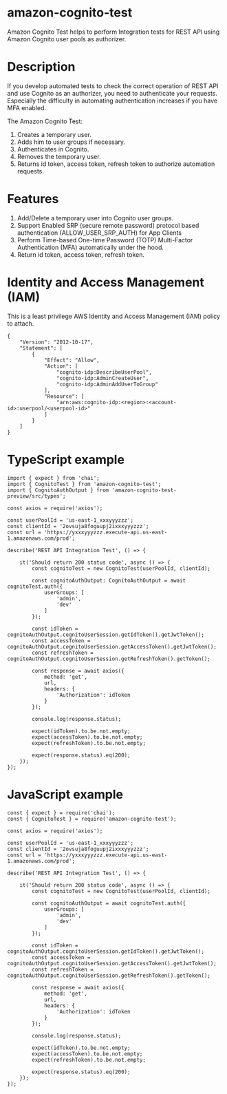 # amazon-cognito-test

Amazon Cognito Test helps to perform Integration tests for REST API using Amazon Cognito user pools as authorizer.

# Description

If you develop automated tests to check the correct operation of REST API and use Cognito as an authorizer, you need to authenticate your requests. Especially the difficulty in automating authentication increases if you have MFA enabled.

The Amazon Cognito Test:
1) Creates a temporary user.
2) Adds him to user groups if necessary.
3) Authenticates in Cognito.
4) Removes the temporary user.
5) Returns id token, access token, refresh token to authorize automation requests.

# Features
1) Add/Delete a temporary user into Cognito user groups.
2) Support Enabled SRP (secure remote password) protocol based authentication (ALLOW_USER_SRP_AUTH) for App Clients
3) Perform Time-based One-time Password (TOTP) Multi-Factor Authentication (MFA) automatically under the hood.
4) Return id token, access token, refresh token.

# Identity and Access Management (IAM)

This is a least privilege AWS Identity and Access Management (IAM) policy to attach.

```
{
    "Version": "2012-10-17",
    "Statement": [
        {
            "Effect": "Allow",
            "Action": [
                "cognito-idp:DescribeUserPool",
                "cognito-idp:AdminCreateUser",
                "cognito-idp:AdminAddUserToGroup"
            ],
            "Resource": [
                "arn:aws:cognito-idp:<region>:<account-id>:userpool/<userpool-id>"
            ]
        }
    ]
}
```


# TypeScript example

```
import { expect } from 'chai';
import { CognitoTest } from 'amazon-cognito-test';
import { CognitoAuthOutput } from 'amazon-cognito-test-preview/src/types';

const axios = require('axios');

const userPoolId = 'us-east-1_xxxyyyzzz';
const clientId = '2ovsuja8foguupj2ixxxyyyzzz';
const url = 'https://yxxxyyyzzz.execute-api.us-east-1.amazonaws.com/prod';

describe('REST API Integration Test', () => {

    it('Should return 200 status code', async () => {
        const cognitoTest = new CognitoTest(userPoolId, clientId);

        const cognitoAuthOutput: CognitoAuthOutput = await cognitoTest.auth({
            userGroups: [
                'admin',
                'dev'
            ]
        });

        const idToken = cognitoAuthOutput.cognitoUserSession.getIdToken().getJwtToken();
        const accessToken = cognitoAuthOutput.cognitoUserSession.getAccessToken().getJwtToken();
        const refreshToken = cognitoAuthOutput.cognitoUserSession.getRefreshToken().getToken();

        const response = await axios({
            method: 'get',
            url,
            headers: {
                'Authorization': idToken
            }
        });

        console.log(response.status);

        expect(idToken).to.be.not.empty;
        expect(accessToken).to.be.not.empty;
        expect(refreshToken).to.be.not.empty;

        expect(response.status).eq(200);
    });
});

```

# JavaScript example

```
const { expect } = require('chai');
const { CognitoTest } = require('amazon-cognito-test');

const axios = require('axios');

const userPoolId = 'us-east-1_xxxyyyzzz';
const clientId = '2ovsuja8foguupj2ixxxyyyzzz';
const url = 'https://yxxxyyyzzz.execute-api.us-east-1.amazonaws.com/prod';

describe('REST API Integration Test', () => {

    it('Should return 200 status code', async () => {
        const cognitoTest = new CognitoTest(userPoolId, clientId);

        const cognitoAuthOutput = await cognitoTest.auth({
            userGroups: [
                'admin',
                'dev'
            ]
        });

        const idToken = cognitoAuthOutput.cognitoUserSession.getIdToken().getJwtToken();
        const accessToken = cognitoAuthOutput.cognitoUserSession.getAccessToken().getJwtToken();
        const refreshToken = cognitoAuthOutput.cognitoUserSession.getRefreshToken().getToken();

        const response = await axios({
            method: 'get',
            url,
            headers: {
                'Authorization': idToken
            }
        });

        console.log(response.status);

        expect(idToken).to.be.not.empty;
        expect(accessToken).to.be.not.empty;
        expect(refreshToken).to.be.not.empty;

        expect(response.status).eq(200);
    });
});

```
